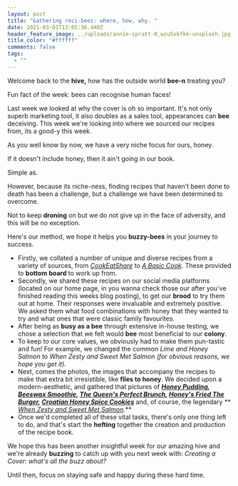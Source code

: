 ```yaml
---
layout: post
title: "Gathering reci-bees: where, how, why. "
date: 2021-03-01T13:05:36.440Z
header_feature_image: ../uploads/annie-spratt-8_wzu5xkfkk-unsplash.jpg
title_color: "#ffffff"
comments: false
tags:
  - ""
---
```

Welcome back to the **hive,** how has the outside world **bee-n** treating you?

Fun fact of the week: bees can recognise human faces!

Last week we looked at why the cover is oh so important. It's not only superb marketing tool, it also doubles as a sales tool, appearances can **bee** deceiving. This week we're looking into where we sourced our recipes from, its a good-y this week. 

As you well know by now, we have a very niche focus for ours, honey. 

If it doesn't include honey, then it ain't going in our book.

Simple as. 

However, because its niche-ness, finding recipes that haven't been done to death has been a challenge, but a challenge we have been determined to overcome. 

Not to keep **droning** on but we do not give up in the face of adversity, and this will be no exception. 

Here's our method, we hope it helps you **buzzy-bees** in your journey to success.

* Firstly, we collated a number of unique and diverse recipes from a variety of sources, from *[CookEatShare](https://cookeatshare.com)* to *[A Basic Cook](http://www.abasiccook.com).* These provided to **bottom board** to work up from. 
* Secondly, we shared these recipes on our social media platforms (located on our home page, in you wanna check those our after you've finished reading this weeks blog posting), to get our **brood** to try them out at home. Their responses were invaluable and extremely positive. We asked them what food combinations with honey that they wanted to try and what ones that were classic family favourites.
* After being as **busy as a bee** through extensive in-house testing, we chose a selection that we felt would **bee** most beneficial to our **colony**. 
* To keep to our core values, we obviously had to make them pun-tastic and fun! For example, we changed the common *Lime and Honey Salmon* to *When Zesty and Sweet Met Salmon (*for obvious reasons, we hope you get it)*.*
* Next, comes the photos, the images that accompany the recipes to make that extra bit irresistible, like **flies to honey**. We decided upon a modern-aesthetic, and gathered that pictures of ***[Honey Pudding](https://bloggg-website.netlify.app/recipes/recipe6/), [Beeswax Smoothie](https://bloggg-website.netlify.app/recipes/recipe1/), [The Queen's Perfect Brunch](https://bloggg-website.netlify.app/recipes/recipe2/), [Honey's Fried The Burger](https://bloggg-website.netlify.app/recipes/recipe3/), [Croatian Honey Spice Cookies](https://bloggg-website.netlify.app/recipes/recipe4/)*** and, of course, the legendary ** *[When Zesty and Sweet Met Salmon](https://bloggg-website.netlify.app/recipes/recipe5/).*** 
* Once we'd completed all of these vital tasks, there's only one thing left to do, and that's start the **hefting** together the creation and production of the recipe book.

We hope this has been another insightful week for our amazing hive and we're already **buzzing** to catch up with you next week with: *Creating a Cover: what's all the buzz about?*

Until then, focus on staying safe and happy during these hard time.